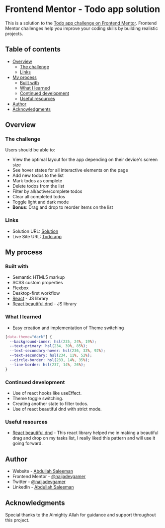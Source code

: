 # Frontend Mentor - Todo app solution

This is a solution to the [Todo app challenge on Frontend Mentor](https://www.frontendmentor.io/challenges/todo-app-Su1_KokOW). Frontend Mentor challenges help you improve your coding skills by building realistic projects.

## Table of contents

- [Overview](#overview)
  - [The challenge](#the-challenge)
  - [Links](#links)
- [My process](#my-process)
  - [Built with](#built-with)
  - [What I learned](#what-i-learned)
  - [Continued development](#continued-development)
  - [Useful resources](#useful-resources)
- [Author](#author)
- [Acknowledgments](#acknowledgments)

## Overview

### The challenge

Users should be able to:

- View the optimal layout for the app depending on their device's screen size
- See hover states for all interactive elements on the page
- Add new todos to the list
- Mark todos as complete
- Delete todos from the list
- Filter by all/active/complete todos
- Clear all completed todos
- Toggle light and dark mode
- **Bonus**: Drag and drop to reorder items on the list

### Links

- Solution URL: [Solution](https://github.com/naijadevgamer/todo-app)
- Live Site URL: [Todo app](https://naijadevgamer.github.io/todo-app/)

## My process

### Built with

- Semantic HTML5 markup
- SCSS custom properties
- Flexbox
- Desktop-first workflow
- [React](https://reactjs.org/) - JS library
- [React beautiful dnd](https://www.npmjs.com/package/react-beautiful-dnd) - JS library

### What I learned

- Easy creation and implementation of Theme switching

```css
[data-theme="dark"] {
  --background-inner: hsl(235, 24%, 19%);
  --text-primary: hsl(234, 39%, 85%);
  --text-secondary-hover: hsl(236, 33%, 92%);
  --text-secondary: hsl(234, 11%, 52%);
  --circle-border: hsl(233, 14%, 35%);
  --line-border: hsl(237, 14%, 26%);
}
```

### Continued development

- Use of react hooks like useEffect.
- Theme toggle switching.
- Creating another state to filter todos.
- Use of react beautiful dnd with strict mode.

### Useful resources

- [React beautiful dnd](https://www.npmjs.com/package/react-beautiful-dnd) - This react library helped me in making a beautiful drag and drop on my tasks list, I really liked this pattern and will use it going forward.

## Author

- Website - [Abdullah Saleeman](https://www.remoteok.com/@abdullah_saleeman)
- Frontend Mentor - [@naijadevgamer](https://www.frontendmentor.io/profile/naijadevgamer)
- Twitter - [@naijadevgamer](https://www.x.com/naijadevgamer)
- LinkedIn - [Abdullah Saleeman](https://www.linkedin.com/in/abdullah-saleeman-360170243)

## Acknowledgments

Special thanks to the Almighty Allah for guidance and support throughout this project.
